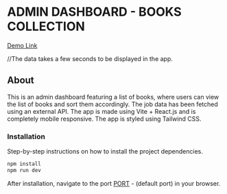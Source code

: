 # ADMIN DASHBOARD - BOOKS COLLECTION

[Demo Link](https://book-data-dashboard.vercel.app)

//The data takes a few seconds to be displayed in the app.

## About

This is an admin dashboard featuring a list of books, where users can view the list of books and sort them accordingly. The job data has been fetched using an external API.
The app is made using Vite + React.js and is completely mobile responsive. The app is styled using Tailwind CSS.

### Installation

Step-by-step instructions on how to install the project dependencies.

```bash
npm install
npm run dev
```

After installation, navigate to the port [PORT](http://localhost:5173/) - (default port) in your browser.
